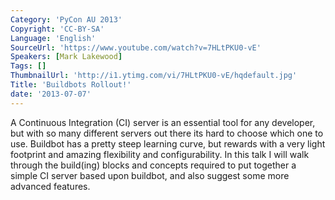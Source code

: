 ```yaml
---
Category: 'PyCon AU 2013'
Copyright: 'CC-BY-SA'
Language: 'English'
SourceUrl: 'https://www.youtube.com/watch?v=7HLtPKU0-vE'
Speakers: [Mark Lakewood]
Tags: []
ThumbnailUrl: 'http://i1.ytimg.com/vi/7HLtPKU0-vE/hqdefault.jpg'
Title: 'Buildbots Rollout!'
date: '2013-07-07'
---
```

A Continuous Integration (CI) server is an essential tool for any developer, but with so many different servers out there its hard to choose which one to use. Buildbot has a pretty steep learning curve, but rewards with a very light footprint and amazing flexibility and configurability. In this talk I will walk through the build(ing) blocks and concepts required to put together a simple CI server based upon buildbot, and also suggest some more advanced features.
